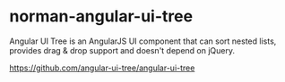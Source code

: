 norman-angular-ui-tree
======================

Angular UI Tree is an AngularJS UI component that can sort nested lists, provides drag & drop support and doesn't depend on jQuery.

https://github.com/angular-ui-tree/angular-ui-tree
